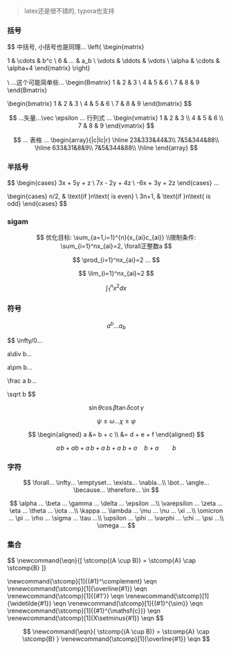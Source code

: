 > latex还是很不错的, typora也支持

### 括号

$$
中括号, 小括号也是同理...
\left\{
\begin{matrix}

 1      & \cdots & b^c        \\
 6      & ... & a_b       \\
 \vdots & \ddots & \vdots   \\
 \alpha & \cdots & \alpha+4 
 \end{matrix}
\right\}

\\
...这个可能简单些...
\begin{Bmatrix}
   1 & 2 & 3 \\
   4 & 5 & 6 \\
   7 & 8 & 9
  \end{Bmatrix}
  
\begin{bmatrix}
   1 & 2 & 3 \\
   4 & 5 & 6 \\
   7 & 8 & 9
  \end{bmatrix}
$$

$$
...矢量...\vec \epsilon 
... 行列式 ...
  \begin{vmatrix}
   1 & 2 & 3 \\
   4 & 5 & 6 \\
   7 & 8 & 9
  \end{vmatrix}
$$

$$
... 表格 ...
  \begin{array}{|c|lc|r}
	\hline 23&333&44&3\\
	 7&5&344&88\\
	\hline 633&31&8&9\\
	7&5&344&88\\
	\hline
\end{array}
$$



### 半括号

$$
\begin{cases}
3x + 5y +  z \\
7x - 2y + 4z \\
-6x + 3y + 2z
\end{cases}
...

\begin{cases} 
n/2,  & \text{if }n\text{ is even} \\
3n+1, & \text{if }n\text{ is odd}
\end{cases}
$$



### sigam

$$
优化目标: \sum_{a=1,i=1}^{n}{x_{ai}c_{ai}} \\限制条件: \sum_{i=1}^nx_{ai}=2, \forall正整数a
$$

$$
\prod_{i=1}^nx_{ai}=2 ...
$$

$$
\lim_{i=1}^nx_{ai}=2
$$


$$
\int _1^n x^2 dx
$$


### 符号

$$
a^b...a_b
$$

$$
\infty/0...

a\div b...

a\pm b...

\frac a b...

\sqrt b
$$

$$
\sin \theta
\cos \beta
\tan \delta
\cot \gamma
$$

$$
\psi \leq \omega...
\chi \geq \varphi
$$

$$
\begin{aligned}
a &= b + c \\
  &= d + e + f
\end{aligned}
$$

$$
a\!b + ab + a\,b + a\;b + a\ b + a\quad b + a\qquad b
$$

### 字符

$$
\forall...
\infty...
\emptyset...
\exists...
\nabla...\\
\bot...
\angle...
\because...
\therefore...
\in
$$

$$
\alpha	...
\beta	...
\gamma	...
\delta	...
\epsilon	...\\
\varepsilon	...
\zeta	...
\eta	...
\theta	...
\iota	...\\
\kappa	...
\lambda	...
\mu	...
\nu	...
\xi	...\\
\omicron	...
\pi	...
\rho	...
\sigma	...
\tau	...\\
\upsilon	...
\phi	...
\varphi	...
\chi	...
\psi	...\\
\omega	...
$$

### 集合

$$
\newcommand{\eqn}{\[
    \stcomp{(A \cup B)} = \stcomp{A} \cap \stcomp{B}
\]}

\newcommand{\stcomp}[1]{{#1}^\complement}  \eqn
\renewcommand{\stcomp}[1]{\overline{#1}}           \eqn
\renewcommand{\stcomp}[1]{{#1'}}           \eqn
\renewcommand{\stcomp}[1]{\widetilde{#1}}           \eqn
\renewcommand{\stcomp}[1]{{#1}^{\sim}}           \eqn
\renewcommand{\stcomp}[1]{{#1}^{\mathsf{c}}}           \eqn
\renewcommand{\stcomp}[1]{X\setminus{#1}}           \eqn
$$

$$
\newcommand{\eqn}{
    \stcomp{(A \cup B)} = \stcomp{A} \cap \stcomp{B}
}
\renewcommand{\stcomp}[1]{\overline{#1}}           \eqn
$$

